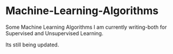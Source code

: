 # Machine-Learning-Algorithms
Some Machine Learning Algorithms I am currently writing-both for Supervised and Unsupervised Learning.

Its still being updated.
